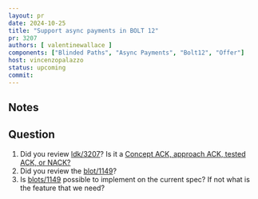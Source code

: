 ```yaml
---
layout: pr
date: 2024-10-25
title: "Support async payments in BOLT 12"
pr: 3207
authors: [ valentinewallace ]
components: ["Blinded Paths", "Async Payments", "Bolt12", "Offer"]
host: vincenzopalazzo
status: upcoming
commit: 
---
```


## Notes

## Question

1. Did you review [ldk/3207](https://github.com/lightningdevkit/rust-lightning/pull/3207)? Is it a [Concept ACK, approach ACK, tested ACK, or NACK?](https://github.com/lightningdevkit/rust-lightning/blob/master/CONTRIBUTING.md#peer-review)
2. Did you review the [blot/1149](https://github.com/lightning/bolts/pull/1149)?
3. Is [blots/1149](https://github.com/lightning/bolts/pull/1149) possible to implement on the current spec? If not what is the feature that we need?

[ldk/3207]: https://github.com/lightningdevkit/rust-lightning/pull/3207
[bolt/1149]: https://github.com/lightning/bolts/pull/1149
